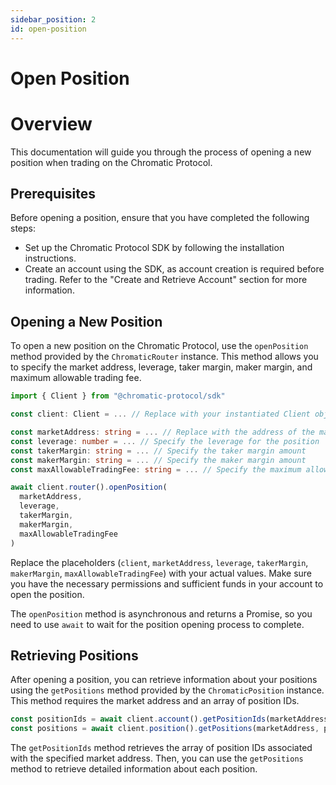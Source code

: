 ```yaml
---
sidebar_position: 2
id: open-position
---
```


# Open Position

# Overview

This documentation will guide you through the process of opening a new position when trading on the Chromatic Protocol.

## Prerequisites

Before opening a position, ensure that you have completed the following steps:

- Set up the Chromatic Protocol SDK by following the installation instructions.
- Create an account using the SDK, as account creation is required before trading. Refer to the "Create and Retrieve Account" section for more information.

## Opening a New Position

To open a new position on the Chromatic Protocol, use the `openPosition` method provided by the `ChromaticRouter` instance. This method allows you to specify the market address, leverage, taker margin, maker margin, and maximum allowable trading fee.

```typescript
import { Client } from "@chromatic-protocol/sdk"

const client: Client = ... // Replace with your instantiated Client object

const marketAddress: string = ... // Replace with the address of the market you want to trade on
const leverage: number = ... // Specify the leverage for the position
const takerMargin: string = ... // Specify the taker margin amount
const makerMargin: string = ... // Specify the maker margin amount
const maxAllowableTradingFee: string = ... // Specify the maximum allowable trading fee

await client.router().openPosition(
  marketAddress,
  leverage,
  takerMargin,
  makerMargin,
  maxAllowableTradingFee
)
```

Replace the placeholders (`client`, `marketAddress`, `leverage`, `takerMargin`, `makerMargin`, `maxAllowableTradingFee`) with your actual values. Make sure you have the necessary permissions and sufficient funds in your account to open the position.

The `openPosition` method is asynchronous and returns a Promise, so you need to use `await` to wait for the position opening process to complete.

## Retrieving Positions

After opening a position, you can retrieve information about your positions using the `getPositions` method provided by the `ChromaticPosition` instance. This method requires the market address and an array of position IDs.

```typescript
const positionIds = await client.account().getPositionIds(marketAddress)
const positions = await client.position().getPositions(marketAddress, positionIds)
```

The `getPositionIds` method retrieves the array of position IDs associated with the specified market address. Then, you can use the `getPositions` method to retrieve detailed information about each position.
